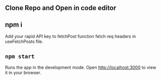 ##  Clone Repo and Open in code editor

##  npm i

Add your rapid API key to fetchPost function fetch req headers in useFetchPosts file. 

## `npm start`

Runs the app in the development mode.
Open [http://localhost:3000](http://localhost:3000) to view it in your browser.


